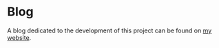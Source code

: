 # Blog

A blog dedicated to the development of this project can be found on [my website](https://ekiefl.github.io/projects/psim/).
